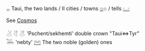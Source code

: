 𓈇 Taui, the two lands / II cities / towns [𓊖](𓊖)𓊖 / tells [𓈋](𓈋)  

See [Cosmos](cosmos)  

𓋕     𓋖     𓋗 'Pschent/sekhemti' double crown "Taui⇔Tyr"  
𓅒 'nebty' [𓋞](𓋞) The two noble (golden) ones  
